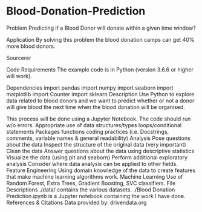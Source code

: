 # Blood-Donation-Prediction
Problem
Predicting if a Blood Donor will donate within a given time window?

Application
By solving this problem the blood donation camps can get 40% more blood donors.

Sourcerer


Code Requirements
The example code is in Python (version 3.6.6 or higher will work).

Dependencies
import pandas
import numpy
import seaborn
import matplotlib
import Counter
import sklearn
Description
Use Python to explore data related to blood donors and we want to predict whether or not a donor will give blood the next time when the blood donation will be organised.

This process will be done using a Jupyter Notebook.
The code should run w/o errors.
Appropriate use of
data structures/types
loops/conditional statements
Packages
functions
coding practices (i.e. Docstrings, comments, variable names & general readability)
Analysis
Pose questions about the data
Inspect the structure of the original data (very important)
Clean the data
Answer questions about the data using descriptive statistics
Visualize the data (using plt and seaborn)
Perform additional exploratory analysis
Consider where data analysis can be applied to other fields.
Feature Engineering
Using domain knowledge of the data to create features that make machine learning algorithms work.
Machine Learning
Use of Random Forest, Extra Trees, Gradient Boosting, SVC classifiers.
File Descriptions
./data/ contains the various datasets.
./Blood Donation Prediction.ipynb is a Jupyter notebook containing the work I have done.
References & Citations
Data provided by:
drivendata.org
